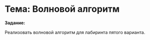 # Тема: Волновой алгоритм

**Задание:**

Реализовать волновой алгоритм для лабиринта пятого варианта.
